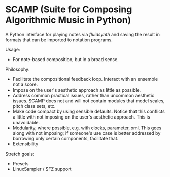 # SCAMP (Suite for Composing Algorithmic Music in Python)

A Python interface for playing notes via _fluidsynth_ and saving the result in formats that can be imported to notation programs.


Usage:

- For note-based composition, but in a broad sense.

Philosophy:

- Facilitate the compositional feedback loop. Interact with an ensemble not a score.
- Impose on the user's aesthetic approach as little as possible.
- Address common practical issues, rather than uncommon aesthetic issues. SCAMP does not and will not contain modules that model scales, pitch class sets, etc.
- Make code compact by using sensible defaults. Notice that this conflicts a little with not imposing on the user's aesthetic approach. This is unavoidable.
- Modularity, where possible, e.g. with clocks, parameter, xml. This goes along with not imposing; if someone's use case is better addressed by borrowing only certain components, facilitate that.
- Extensibility


Stretch goals:

- Presets
- LinuxSampler / SFZ support